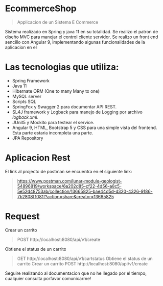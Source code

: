 # EcommerceShop



>Applicacion de un Sistema E Commerce

Sistema realizado en Spring y java 11 en su totalidad.
Se realizo el patron de diseño MVC para manejar el control cliente servidor.
Se realizo un front end sencillo con Angular 9, implementando algunas funcionalidades de la aplicacion en el

# Las tecnologias que utiliza:

- Spring Framework
- Java 11
- Hibernate ORM (One to many Many to one)
- MySQL server
- Scripts SQL
- SpringFox y Swagger 2 para documentar API REST.
- SL4J framework y Logback para manejo de Logging por archivo *logback.xml*.
- JUnit5 y Mockito para testear el service.
- Angular 9, HTML, Bootstrap 5 y CSS para una simple vista del frontend. Esta parte estaria incompleta una parte.
- JPA Repository

# Aplicacion Rest

El link al projecto de postman se encuentra en el siguiente link:


>https://www.postman.com/lunar-module-geologist-54896819/workspace/6a202d85-cf22-4d56-a8c5-5e52d48753ab/collection/13665825-bae44d5d-d320-4326-9186-7b2808f1081f?action=share&creator=13665825

# Request

Crear un carrito 
> POST http://localhost:8080/api/v1/create

Obtiene el status de un carrito
>GET http://localhost:8080/api/v1/cartstatus
Obtiene el status de un carrito
Crear un carrito 
> POST http://localhost:8080/api/v1/create

Seguire realizando al documentacion que no he llegado por el tiempo, cualquier consulta porfavor comunicarme!


